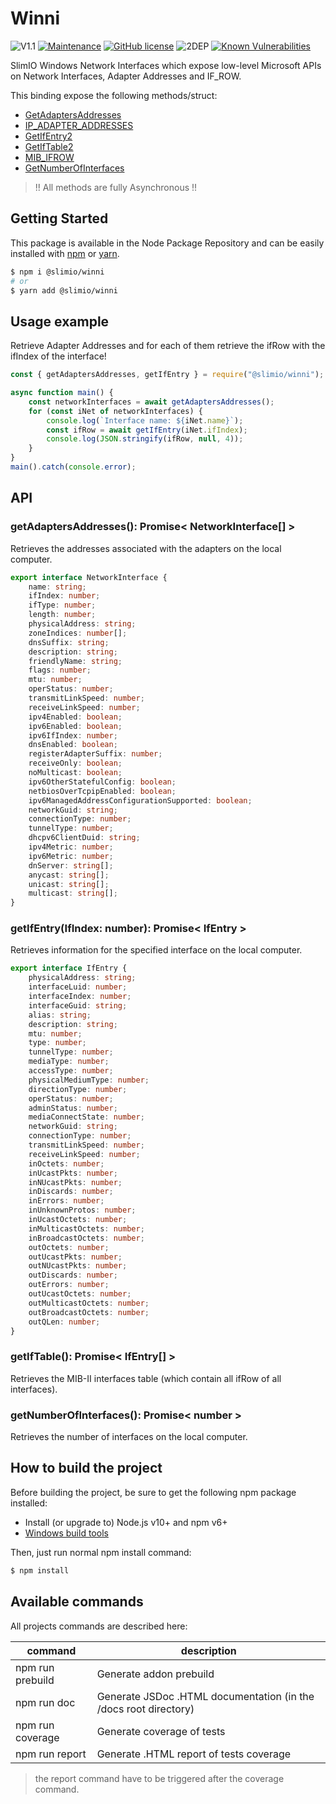 # Winni
![V1.1](https://img.shields.io/badge/version-1.1.0-blue.svg)
[![Maintenance](https://img.shields.io/badge/Maintained%3F-yes-green.svg)](https://github.com/SlimIO/Winni/commit-activity)
[![GitHub license](https://img.shields.io/github/license/Naereen/StrapDown.js.svg)](https://github.com/SlimIO/Queue/blob/master/LICENSE)
![2DEP](https://img.shields.io/badge/Dependencies-2-yellow.svg)
[![Known Vulnerabilities](https://snyk.io/test/github/SlimIO/Winni/badge.svg?targetFile=package.json)](https://snyk.io/test/github/SlimIO/Winni?targetFile=package.json)

SlimIO Windows Network Interfaces which expose low-level Microsoft APIs on Network Interfaces, Adapter Addresses and IF_ROW.

This binding expose the following methods/struct:
- [GetAdaptersAddresses](https://docs.microsoft.com/en-us/windows/desktop/api/iphlpapi/nf-iphlpapi-getadaptersaddresses)
- [IP_ADAPTER_ADDRESSES](https://docs.microsoft.com/en-us/windows/desktop/api/iptypes/ns-iptypes-_ip_adapter_addresses_lh)
- [GetIfEntry2](https://docs.microsoft.com/en-us/windows/desktop/api/netioapi/nf-netioapi-getifentry2)
- [GetIfTable2](https://docs.microsoft.com/en-us/windows/desktop/api/netioapi/nf-netioapi-getiftable2)
- [MIB_IFROW](https://docs.microsoft.com/en-us/previous-versions/windows/desktop/api/ifmib/ns-ifmib-_mib_ifrow)
- [GetNumberOfInterfaces](https://docs.microsoft.com/en-us/windows/desktop/api/iphlpapi/nf-iphlpapi-getnumberofinterfaces)

> !! All methods are fully Asynchronous !!

## Getting Started

This package is available in the Node Package Repository and can be easily installed with [npm](https://docs.npmjs.com/getting-started/what-is-npm) or [yarn](https://yarnpkg.com).

```bash
$ npm i @slimio/winni
# or
$ yarn add @slimio/winni
```

## Usage example
Retrieve Adapter Addresses and for each of them retrieve the ifRow with the ifIndex of the interface!

```js
const { getAdaptersAddresses, getIfEntry } = require("@slimio/winni");

async function main() {
    const networkInterfaces = await getAdaptersAddresses();
    for (const iNet of networkInterfaces) {
        console.log(`Interface name: ${iNet.name}`);
        const ifRow = await getIfEntry(iNet.ifIndex);
        console.log(JSON.stringify(ifRow, null, 4));
    }
}
main().catch(console.error);
```

## API

### getAdaptersAddresses(): Promise< NetworkInterface[] >
Retrieves the addresses associated with the adapters on the local computer.

```ts
export interface NetworkInterface {
    name: string;
    ifIndex: number;
    ifType: number;
    length: number;
    physicalAddress: string;
    zoneIndices: number[];
    dnsSuffix: string;
    description: string;
    friendlyName: string;
    flags: number;
    mtu: number;
    operStatus: number;
    transmitLinkSpeed: number;
    receiveLinkSpeed: number;
    ipv4Enabled: boolean;
    ipv6Enabled: boolean;
    ipv6IfIndex: number;
    dnsEnabled: boolean;
    registerAdapterSuffix: number;
    receiveOnly: boolean;
    noMulticast: boolean;
    ipv6OtherStatefulConfig: boolean;
    netbiosOverTcpipEnabled: boolean;
    ipv6ManagedAddressConfigurationSupported: boolean;
    networkGuid: string;
    connectionType: number;
    tunnelType: number;
    dhcpv6ClientDuid: string;
    ipv4Metric: number;
    ipv6Metric: number;
    dnServer: string[];
    anycast: string[];
    unicast: string[];
    multicast: string[];
}
```

### getIfEntry(IfIndex: number): Promise< IfEntry >
Retrieves information for the specified interface on the local computer.

```ts
export interface IfEntry {
    physicalAddress: string;
    interfaceLuid: number;
    interfaceIndex: number;
    interfaceGuid: string;
    alias: string;
    description: string;
    mtu: number;
    type: number;
    tunnelType: number;
    mediaType: number;
    accessType: number;
    physicalMediumType: number;
    directionType: number;
    operStatus: number;
    adminStatus: number;
    mediaConnectState: number;
    networkGuid: string;
    connectionType: number;
    transmitLinkSpeed: number;
    receiveLinkSpeed: number;
    inOctets: number;
    inUcastPkts: number;
    inNUcastPkts: number;
    inDiscards: number;
    inErrors: number;
    inUnknownProtos: number;
    inUcastOctets: number;
    inMulticastOctets: number;
    inBroadcastOctets: number;
    outOctets: number;
    outUcastPkts: number;
    outNUcastPkts: number;
    outDiscards: number;
    outErrors: number;
    outUcastOctets: number;
    outMulticastOctets: number;
    outBroadcastOctets: number;
    outQLen: number;
}
```

### getIfTable(): Promise< IfEntry[] >
Retrieves the MIB-II interfaces table (which contain all ifRow of all interfaces).

### getNumberOfInterfaces(): Promise< number >
Retrieves the number of interfaces on the local computer.

## How to build the project

Before building the project, be sure to get the following npm package installed:

- Install (or upgrade to) Node.js v10+ and npm v6+
- [Windows build tools](https://www.npmjs.com/package/windows-build-tools)

Then, just run normal npm install command:

```bash
$ npm install
```

## Available commands

All projects commands are described here:

| command | description |
| --- | --- |
| npm run prebuild | Generate addon prebuild |
| npm run doc | Generate JSDoc .HTML documentation (in the /docs root directory) |
| npm run coverage | Generate coverage of tests |
| npm run report | Generate .HTML report of tests coverage |

> the report command have to be triggered after the coverage command.
